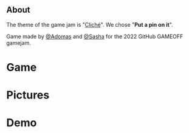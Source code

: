 ## About

The theme of the game jam is "[Cliché](https://en.wikipedia.org/wiki/Clich%C3%A9)". We chose "__Put a pin on it__".

Game made by [@Adomas](https://github.com/AdomasDauda) and [@Sasha](https://github.com/amsash) for the 2022 GitHub GAMEOFF gamejam.

# Game


# Pictures


# Demo